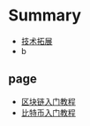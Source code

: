 # Summary

* [技术拓展](README.md)
* b

## page

* [区块链入门教程](test/jing-hua-1.md)
* [比特币入门教程](bi-te-bi-ru-men-jiao-cheng.md)

